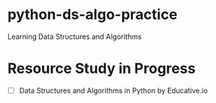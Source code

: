 # python-ds-algo-practice
Learning Data Structures and Algorithms

# Resource Study in Progress
- [ ] Data Structures and Algorithms in Python by Educative.io
